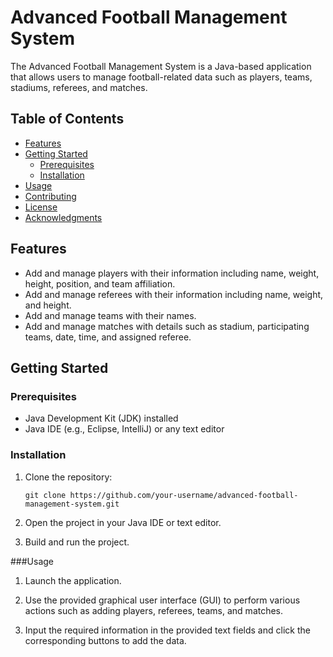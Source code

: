# Advanced Football Management System

The Advanced Football Management System is a Java-based application that allows users to manage football-related data such as players, teams, stadiums, referees, and matches.

## Table of Contents

- [Features](#features)
- [Getting Started](#getting-started)
  - [Prerequisites](#prerequisites)
  - [Installation](#installation)
- [Usage](#usage)
- [Contributing](#contributing)
- [License](#license)
- [Acknowledgments](#acknowledgments)

## Features

- Add and manage players with their information including name, weight, height, position, and team affiliation.
- Add and manage referees with their information including name, weight, and height.
- Add and manage teams with their names.
- Add and manage matches with details such as stadium, participating teams, date, time, and assigned referee.

## Getting Started

### Prerequisites

- Java Development Kit (JDK) installed
- Java IDE (e.g., Eclipse, IntelliJ) or any text editor

### Installation

1. Clone the repository:
   ```shell
   git clone https://github.com/your-username/advanced-football-management-system.git
2. Open the project in your Java IDE or text editor.

3. Build and run the project.

###Usage

1. Launch the application.

2. Use the provided graphical user interface (GUI) to perform various actions such as adding players, referees, teams, and matches.

3. Input the required information in the provided text fields and click the corresponding buttons to add the data.
